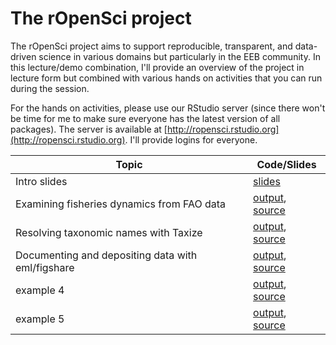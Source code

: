 
# The rOpenSci project

The rOpenSci project aims to support reproducible, transparent, and data-driven science in various domains but particularly in the EEB community. In this lecture/demo combination, I'll provide an overview of the project in lecture form but combined with various hands on activities that you can run during the session.

For the hands on activities, please use our RStudio server (since there won't be time for me to make sure everyone has the latest version of all packages).  The server is available at [http://ropensci.rstudio.org](http://ropensci.rstudio.org). I'll provide logins for everyone. 

| Topic | Code/Slides |
| ----- | ----------  |
| Intro slides | [slides](http://karthik.github.io/userR2014/) |
| Examining fisheries dynamics from FAO data | [output](01-fisheries.md), [source](01-fisheries.Rmd) |
| Resolving taxonomic names with Taxize | [output](02-taxize.md), [source](02-taxize.Rmd) |
| Documenting and depositing data with eml/figshare | [output](03-eml.md), [source](03-eml.Rmd) |
| example 4 | [output](01-fisheries.md), [source](01-fisheries.Rmd) |
| example 5 | [output](01-fisheries.md), [source](01-fisheries.Rmd) |
